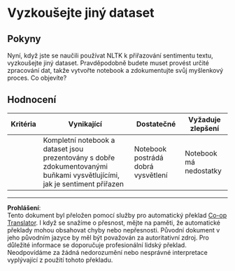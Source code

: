 <!--
CO_OP_TRANSLATOR_METADATA:
{
  "original_hash": "daf144daa552da6a7d442aff6f3e77d8",
  "translation_date": "2025-09-05T01:47:13+00:00",
  "source_file": "6-NLP/5-Hotel-Reviews-2/assignment.md",
  "language_code": "cs"
}
-->
# Vyzkoušejte jiný dataset

## Pokyny

Nyní, když jste se naučili používat NLTK k přiřazování sentimentu textu, vyzkoušejte jiný dataset. Pravděpodobně budete muset provést určité zpracování dat, takže vytvořte notebook a zdokumentujte svůj myšlenkový proces. Co objevíte?

## Hodnocení

| Kritéria | Vynikající                                                                                                       | Dostatečné                              | Vyžaduje zlepšení      |
| -------- | ---------------------------------------------------------------------------------------------------------------- | --------------------------------------- | ---------------------- |
|          | Kompletní notebook a dataset jsou prezentovány s dobře zdokumentovanými buňkami vysvětlujícími, jak je sentiment přiřazen | Notebook postrádá dobrá vysvětlení      | Notebook má nedostatky |

---

**Prohlášení**:  
Tento dokument byl přeložen pomocí služby pro automatický překlad [Co-op Translator](https://github.com/Azure/co-op-translator). I když se snažíme o přesnost, mějte na paměti, že automatické překlady mohou obsahovat chyby nebo nepřesnosti. Původní dokument v jeho původním jazyce by měl být považován za autoritativní zdroj. Pro důležité informace se doporučuje profesionální lidský překlad. Neodpovídáme za žádná nedorozumění nebo nesprávné interpretace vyplývající z použití tohoto překladu.
